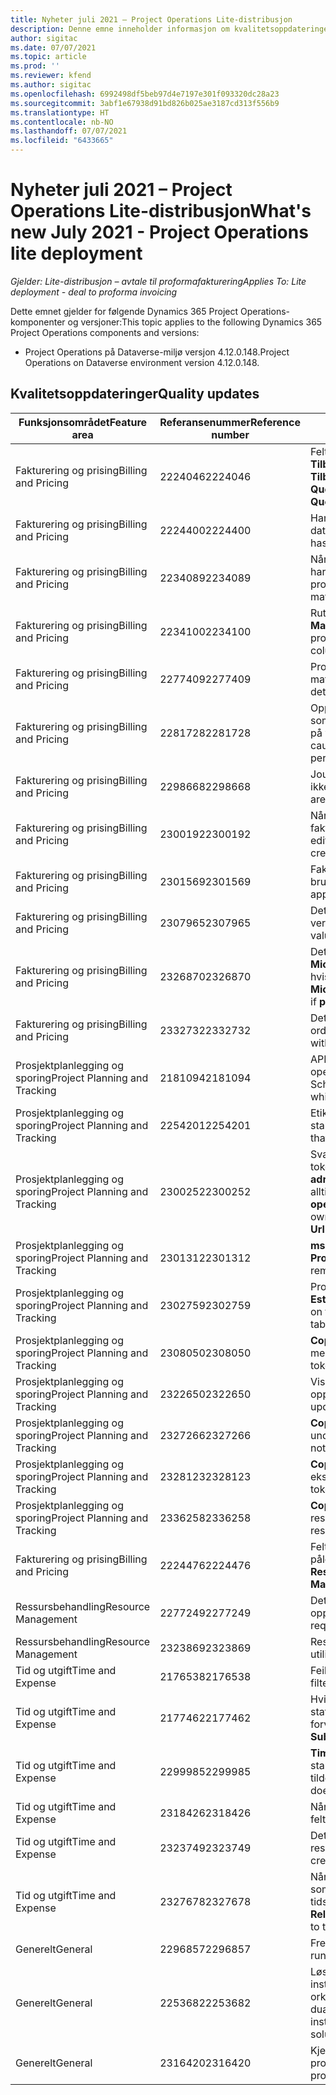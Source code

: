 ```yaml
---
title: Nyheter juli 2021 – Project Operations Lite-distribusjon
description: Denne emne inneholder informasjon om kvalitetsoppdateringene som er tilgjengelige i juli 2021-versjonen av Project Operations Lite-distribusjon.
author: sigitac
ms.date: 07/07/2021
ms.topic: article
ms.prod: ''
ms.reviewer: kfend
ms.author: sigitac
ms.openlocfilehash: 6992498df5beb97d4e7197e301f093320dc28a23
ms.sourcegitcommit: 3abf1e67938d91bd826b025ae3187cd313f556b9
ms.translationtype: HT
ms.contentlocale: nb-NO
ms.lasthandoff: 07/07/2021
ms.locfileid: "6433665"
---
```

# <a name="whats-new-july-2021---project-operations-lite-deployment"></a><span data-ttu-id="49f00-103">Nyheter juli 2021 – Project Operations Lite-distribusjon</span><span class="sxs-lookup"><span data-stu-id="49f00-103">What's new July 2021 - Project Operations lite deployment</span></span>

<span data-ttu-id="49f00-104">_Gjelder: Lite-distribusjon – avtale til proformafakturering_</span><span class="sxs-lookup"><span data-stu-id="49f00-104">_Applies To: Lite deployment - deal to proforma invoicing_</span></span>

<span data-ttu-id="49f00-105">Dette emnet gjelder for følgende Dynamics 365 Project Operations-komponenter og versjoner:</span><span class="sxs-lookup"><span data-stu-id="49f00-105">This topic applies to the following Dynamics 365 Project Operations components and versions:</span></span>

  - <span data-ttu-id="49f00-106">Project Operations på Dataverse-miljø versjon 4.12.0.148.</span><span class="sxs-lookup"><span data-stu-id="49f00-106">Project Operations on Dataverse environment version 4.12.0.148.</span></span>

## <a name="quality-updates"></a><span data-ttu-id="49f00-107">Kvalitetsoppdateringer</span><span class="sxs-lookup"><span data-stu-id="49f00-107">Quality updates</span></span>
| <span data-ttu-id="49f00-108">**Funksjonsområdet**</span><span class="sxs-lookup"><span data-stu-id="49f00-108">**Feature area**</span></span>              | <span data-ttu-id="49f00-109">**Referansenummer**</span><span class="sxs-lookup"><span data-stu-id="49f00-109">**Reference number**</span></span> | <span data-ttu-id="49f00-110">**Kvalitetsoppdatering**</span><span class="sxs-lookup"><span data-stu-id="49f00-110">**Quality update**</span></span>                                                                                                                                                                                             |
|-------------------------------|----------------------|----------------------------------------------------------------------------------------------------------------------------------------------------------------------------------------------------------------|
| <span data-ttu-id="49f00-111">Fakturering og prising</span><span class="sxs-lookup"><span data-stu-id="49f00-111">Billing and Pricing</span></span>           | <span data-ttu-id="49f00-112">2224046</span><span class="sxs-lookup"><span data-stu-id="49f00-112">2224046</span></span>              | <span data-ttu-id="49f00-113">Feltet **Transaksjonsklasse** kan redigeres i fanen **Tilbudslinjedetaljer**, men er låst hvis du arbeider på siden **Tilbudslinjedetaljer**.</span><span class="sxs-lookup"><span data-stu-id="49f00-113">The **Transaction Class** field is editable on the **Quote Line Details** tab, but is locked if you are working from the **Quote Line Details** page.</span></span>                                                                     |
| <span data-ttu-id="49f00-114">Fakturering og prising</span><span class="sxs-lookup"><span data-stu-id="49f00-114">Billing and Pricing</span></span>           | <span data-ttu-id="49f00-115">2224400</span><span class="sxs-lookup"><span data-stu-id="49f00-115">2224400</span></span>              | <span data-ttu-id="49f00-116">Handlingen **Lukk tilbud som vunnet** mislykkes når et tilbud ikke har datomilepæler.</span><span class="sxs-lookup"><span data-stu-id="49f00-116">The **Close Quote As Won** action fails when a quote has no date milestones.</span></span>                                                                                                                                    |
| <span data-ttu-id="49f00-117">Fakturering og prising</span><span class="sxs-lookup"><span data-stu-id="49f00-117">Billing and Pricing</span></span>           | <span data-ttu-id="49f00-118">2234089</span><span class="sxs-lookup"><span data-stu-id="49f00-118">2234089</span></span>              | <span data-ttu-id="49f00-119">Når du angir en produktbeskrivelse manuelt, tømmes den etter at du har angitt et antall for et materialestimat.</span><span class="sxs-lookup"><span data-stu-id="49f00-119">When you manually enter a product description, it's cleared after you enter a quantity for a material estimate.</span></span>                                                                                                                         |
| <span data-ttu-id="49f00-120">Fakturering og prising</span><span class="sxs-lookup"><span data-stu-id="49f00-120">Billing and Pricing</span></span>           | <span data-ttu-id="49f00-121">2234100</span><span class="sxs-lookup"><span data-stu-id="49f00-121">2234100</span></span>              | <span data-ttu-id="49f00-122">Rutenettet **Faktureringsoppsett for oppgave** inneholder ikke **Material**-kolonnen, og verdien er i fanen **Oppgavefakturering** for prosjektet.</span><span class="sxs-lookup"><span data-stu-id="49f00-122">The **Task Billing Setup** grid doesn't include the **Material** column and it's value on the **Task Billing** tab of the project.</span></span>                                                                                                       |
| <span data-ttu-id="49f00-123">Fakturering og prising</span><span class="sxs-lookup"><span data-stu-id="49f00-123">Billing and Pricing</span></span>           | <span data-ttu-id="49f00-124">2277409</span><span class="sxs-lookup"><span data-stu-id="49f00-124">2277409</span></span>              | <span data-ttu-id="49f00-125">Produkt-ID-en er ikke tilgjengelig på kontraktlinjedetaljene for en materialtypelinje.</span><span class="sxs-lookup"><span data-stu-id="49f00-125">The product ID isn't available on the contract line detail for a material type line.</span></span>                                                                                                                                        |
| <span data-ttu-id="49f00-126">Fakturering og prising</span><span class="sxs-lookup"><span data-stu-id="49f00-126">Billing and Pricing</span></span>           | <span data-ttu-id="49f00-127">2281728</span><span class="sxs-lookup"><span data-stu-id="49f00-127">2281728</span></span>              | <span data-ttu-id="49f00-128">Oppretting av en kontraktlinje omevaluerer unødvendig faktiske data som fører til betydelig økning i datavolumet, noe som har innvirkning på ytelsen.</span><span class="sxs-lookup"><span data-stu-id="49f00-128">Creating a contract line unnecessarily reevaluates actuals causing significant increases in data volume, which impacts performance.</span></span>                                                                                |
| <span data-ttu-id="49f00-129">Fakturering og prising</span><span class="sxs-lookup"><span data-stu-id="49f00-129">Billing and Pricing</span></span>           | <span data-ttu-id="49f00-130">2298668</span><span class="sxs-lookup"><span data-stu-id="49f00-130">2298668</span></span>              | <span data-ttu-id="49f00-131">Journallinjer som er knyttet til en tilbakekalt og slettet utgift, fjernes ikke.</span><span class="sxs-lookup"><span data-stu-id="49f00-131">Journal lines associated to a recalled and deleted expense aren't removed.</span></span>                                                                                                                                     |
| <span data-ttu-id="49f00-132">Fakturering og prising</span><span class="sxs-lookup"><span data-stu-id="49f00-132">Billing and Pricing</span></span>           | <span data-ttu-id="49f00-133">2300192</span><span class="sxs-lookup"><span data-stu-id="49f00-133">2300192</span></span>              | <span data-ttu-id="49f00-134">Når flere brukere redigerer en faktura, er det mulig å opprette en ny fakturalinjedetalj på en bekreftet faktura.</span><span class="sxs-lookup"><span data-stu-id="49f00-134">When multiple users are editing an invoice, it's possible for a new invoice line detail to be created on a confirmed invoice.</span></span>                                                                                   |
| <span data-ttu-id="49f00-135">Fakturering og prising</span><span class="sxs-lookup"><span data-stu-id="49f00-135">Billing and Pricing</span></span>           | <span data-ttu-id="49f00-136">2301569</span><span class="sxs-lookup"><span data-stu-id="49f00-136">2301569</span></span>              | <span data-ttu-id="49f00-137">Fakturaer kan ikke korrigeres hvis et beløpshonorar på \$ 0 er brukt.</span><span class="sxs-lookup"><span data-stu-id="49f00-137">Invoices can't be corrected if a \$0 amount retainer has been applied.</span></span>                                                                                                                                        |
| <span data-ttu-id="49f00-138">Fakturering og prising</span><span class="sxs-lookup"><span data-stu-id="49f00-138">Billing and Pricing</span></span>           | <span data-ttu-id="49f00-139">2307965</span><span class="sxs-lookup"><span data-stu-id="49f00-139">2307965</span></span>              | <span data-ttu-id="49f00-140">Det vises en feil hvis en kategoripris opprettes med manglende verdier.</span><span class="sxs-lookup"><span data-stu-id="49f00-140">An error occurs if a category price is created with missing values.</span></span>                                                                                                                           |
| <span data-ttu-id="49f00-141">Fakturering og prising</span><span class="sxs-lookup"><span data-stu-id="49f00-141">Billing and Pricing</span></span>           | <span data-ttu-id="49f00-142">2326870</span><span class="sxs-lookup"><span data-stu-id="49f00-142">2326870</span></span>              | <span data-ttu-id="49f00-143">Det oppstår en feil i **Microsoft.Dynamics.ProjectService.Plugins.PostInvoiceLineDelete** hvis **producttypecode** er null.</span><span class="sxs-lookup"><span data-stu-id="49f00-143">An error occurs in **Microsoft.Dynamics.ProjectService.Plugins.PostInvoiceLineDelete** if **producttypecode** is null.</span></span>                                                                            |
| <span data-ttu-id="49f00-144">Fakturering og prising</span><span class="sxs-lookup"><span data-stu-id="49f00-144">Billing and Pricing</span></span>           | <span data-ttu-id="49f00-145">2332732</span><span class="sxs-lookup"><span data-stu-id="49f00-145">2332732</span></span>              | <span data-ttu-id="49f00-146">Det vises en feil hvis en kontraktlinjemilepæl opprettes uten en ordrelinje.</span><span class="sxs-lookup"><span data-stu-id="49f00-146">An error occurs if a contract line milestone is created without an order line.</span></span>                                                                                                                |
| <span data-ttu-id="49f00-147">Prosjektplanlegging og sporing</span><span class="sxs-lookup"><span data-stu-id="49f00-147">Project Planning and Tracking</span></span> | <span data-ttu-id="49f00-148">2181094</span><span class="sxs-lookup"><span data-stu-id="49f00-148">2181094</span></span>              | <span data-ttu-id="49f00-149">API-en for prosjektplanlegging støtter nå PSS-logger og operasjonssettlogger som er lagret i 90 dager.</span><span class="sxs-lookup"><span data-stu-id="49f00-149">The Project Scheduling API now supports PSS Logs and Operation Set Logs which are stored for 90 days.</span></span>                                                                                                                  |
| <span data-ttu-id="49f00-150">Prosjektplanlegging og sporing</span><span class="sxs-lookup"><span data-stu-id="49f00-150">Project Planning and Tracking</span></span> | <span data-ttu-id="49f00-151">2254201</span><span class="sxs-lookup"><span data-stu-id="49f00-151">2254201</span></span>              | <span data-ttu-id="49f00-152">Etiketten **Tidsplanmodus** oppdateres med detaljer som beskriver standardlogikken.</span><span class="sxs-lookup"><span data-stu-id="49f00-152">The **Schedule Mode** label is updated with details that describe the defaulting logic.</span></span>                                                                                                                                      |
| <span data-ttu-id="49f00-153">Prosjektplanlegging og sporing</span><span class="sxs-lookup"><span data-stu-id="49f00-153">Project Planning and Tracking</span></span> | <span data-ttu-id="49f00-154">2300252</span><span class="sxs-lookup"><span data-stu-id="49f00-154">2300252</span></span>              | <span data-ttu-id="49f00-155">Svarhurtigbufferen **openProject** oppdateres og inkluderer tokeneieren i hurtigbuffernøkkelen, **primær URL-adresse** og **URL-adresse for segmentet** slik at **URL-adressen for forespørselen** alltid kan opprettes på nytt hvis **primær URL-adresse** endres.</span><span class="sxs-lookup"><span data-stu-id="49f00-155">The **openProject** response cache is updated and includes the token owner in the cache key, **base Url**, and **Segment Url** so that **Request Url** can always be re-created if the **base Url** changes.</span></span> |
| <span data-ttu-id="49f00-156">Prosjektplanlegging og sporing</span><span class="sxs-lookup"><span data-stu-id="49f00-156">Project Planning and Tracking</span></span> | <span data-ttu-id="49f00-157">2301312</span><span class="sxs-lookup"><span data-stu-id="49f00-157">2301312</span></span>              | <span data-ttu-id="49f00-158">**msdyn_membershipstatus** er fjernet fra visningen **Prosjektteammedlem**.</span><span class="sxs-lookup"><span data-stu-id="49f00-158">**msdyn_membershipstatus** has been removed from the **Project Team Member** view.</span></span>                                                                                                                                        |
| <span data-ttu-id="49f00-159">Prosjektplanlegging og sporing</span><span class="sxs-lookup"><span data-stu-id="49f00-159">Project Planning and Tracking</span></span> | <span data-ttu-id="49f00-160">2302759</span><span class="sxs-lookup"><span data-stu-id="49f00-160">2302759</span></span>              | <span data-ttu-id="49f00-161">Produkter hentes unødvendig i fanen **Ressurstilordninger**, **Estimater** og **Utgiftsestimater**.</span><span class="sxs-lookup"><span data-stu-id="49f00-161">Products are unnecessarily fetched on the **Resource Assignments**, **Estimates**, and **Expense Estimates** tabs.</span></span>                                                                                                        |
| <span data-ttu-id="49f00-162">Prosjektplanlegging og sporing</span><span class="sxs-lookup"><span data-stu-id="49f00-162">Project Planning and Tracking</span></span> | <span data-ttu-id="49f00-163">2308050</span><span class="sxs-lookup"><span data-stu-id="49f00-163">2308050</span></span>              | <span data-ttu-id="49f00-164">**CopyProject** mislykkes med feilen Kan ikke hente token for å snakke med ekstern tjeneste.</span><span class="sxs-lookup"><span data-stu-id="49f00-164">**CopyProject** fails with the error, “Failed to get token to talk to remote service”.</span></span>                                                                                                                           |
| <span data-ttu-id="49f00-165">Prosjektplanlegging og sporing</span><span class="sxs-lookup"><span data-stu-id="49f00-165">Project Planning and Tracking</span></span> | <span data-ttu-id="49f00-166">2322650</span><span class="sxs-lookup"><span data-stu-id="49f00-166">2322650</span></span>              | <span data-ttu-id="49f00-167">Visningen **Prosjektoppgaveliste** er oppdatert til å vise datoen for oppgaven som standard.</span><span class="sxs-lookup"><span data-stu-id="49f00-167">The **Project Task List** view has been updated to display the date of the task by default.</span></span>                                                                                                            |
| <span data-ttu-id="49f00-168">Prosjektplanlegging og sporing</span><span class="sxs-lookup"><span data-stu-id="49f00-168">Project Planning and Tracking</span></span> | <span data-ttu-id="49f00-169">2327266</span><span class="sxs-lookup"><span data-stu-id="49f00-169">2327266</span></span>              | <span data-ttu-id="49f00-170">**CopyProject** genererer feilmeldingen Finner ikke nøkkelen i ordlisten under kopiering av estimater.</span><span class="sxs-lookup"><span data-stu-id="49f00-170">**CopyProject** generates the error, "Key not found in dictionary" when copying estimates.</span></span>                                                                                                      |
| <span data-ttu-id="49f00-171">Prosjektplanlegging og sporing</span><span class="sxs-lookup"><span data-stu-id="49f00-171">Project Planning and Tracking</span></span> | <span data-ttu-id="49f00-172">2328123</span><span class="sxs-lookup"><span data-stu-id="49f00-172">2328123</span></span>              | <span data-ttu-id="49f00-173">**CopyProject** genererer feilen Kan ikke hente token for å snakke med ekstern tjeneste.</span><span class="sxs-lookup"><span data-stu-id="49f00-173">**CopyProject** generates the error, "Failed to get token to talk to remote service".</span></span>                                                                                                                          |
| <span data-ttu-id="49f00-174">Prosjektplanlegging og sporing</span><span class="sxs-lookup"><span data-stu-id="49f00-174">Project Planning and Tracking</span></span> | <span data-ttu-id="49f00-175">2336258</span><span class="sxs-lookup"><span data-stu-id="49f00-175">2336258</span></span>              | <span data-ttu-id="49f00-176">**CopyProject** kopierer feil posisjonsnavnene for ressurser.</span><span class="sxs-lookup"><span data-stu-id="49f00-176">**CopyProject** incorrectly copies the position names of resources.</span></span>                                                                                                                                                 |
| <span data-ttu-id="49f00-177">Fakturering og prising</span><span class="sxs-lookup"><span data-stu-id="49f00-177">Billing and Pricing</span></span>           | <span data-ttu-id="49f00-178">2224476</span><span class="sxs-lookup"><span data-stu-id="49f00-178">2224476</span></span>              | <span data-ttu-id="49f00-179">Feltet **Ressurs som kan reserveres** er ikke riktig standard for den påloggede brukeren på **Materialbruk**-siden.</span><span class="sxs-lookup"><span data-stu-id="49f00-179">The **Bookable Resource** field doesn't correctly default to the logged in user on the **Material Usage** page.</span></span>                                                                                                            |
| <span data-ttu-id="49f00-180">Ressursbehandling</span><span class="sxs-lookup"><span data-stu-id="49f00-180">Resource Management</span></span>           | <span data-ttu-id="49f00-181">2277249</span><span class="sxs-lookup"><span data-stu-id="49f00-181">2277249</span></span>              | <span data-ttu-id="49f00-182">Det oppstår en feil når et ikke-prosjektbasert ressurskrav oppdateres.</span><span class="sxs-lookup"><span data-stu-id="49f00-182">An error occurs when a non-project-based resource requirement is updated.</span></span>                                                                                                            |
| <span data-ttu-id="49f00-183">Ressursbehandling</span><span class="sxs-lookup"><span data-stu-id="49f00-183">Resource Management</span></span>           | <span data-ttu-id="49f00-184">2323869</span><span class="sxs-lookup"><span data-stu-id="49f00-184">2323869</span></span>              | <span data-ttu-id="49f00-185">Ressursutnyttelse gjenkjenner ikke filtrerte ressurser riktig.</span><span class="sxs-lookup"><span data-stu-id="49f00-185">Resource utilization doesn't correctly recognize filtered resources.</span></span>                                                                                                                                             |
| <span data-ttu-id="49f00-186">Tid og utgift</span><span class="sxs-lookup"><span data-stu-id="49f00-186">Time and Expense</span></span>              | <span data-ttu-id="49f00-187">2176538</span><span class="sxs-lookup"><span data-stu-id="49f00-187">2176538</span></span>              | <span data-ttu-id="49f00-188">Feil filteroperatorer brukes på **Tidsoppføring**-kontrollen.</span><span class="sxs-lookup"><span data-stu-id="49f00-188">Incorrect filter operators are applied to the **Time Entry** control.</span></span>                                                                                                                                                   |
| <span data-ttu-id="49f00-189">Tid og utgift</span><span class="sxs-lookup"><span data-stu-id="49f00-189">Time and Expense</span></span>              | <span data-ttu-id="49f00-190">2177462</span><span class="sxs-lookup"><span data-stu-id="49f00-190">2177462</span></span>              | <span data-ttu-id="49f00-191">Hvis du sletter en tidsoppføring i rutenettet, oppdateres ikke statusen for **Send**, **Tilbakekall**, **Slett** og **Rediger oppføring** som forventet.</span><span class="sxs-lookup"><span data-stu-id="49f00-191">Deleting a time entry in the grid doesn't update the **Submit**, **Recall**, **Delete**, and **Edit Entry** button status as expected.</span></span>                                                                                        |
| <span data-ttu-id="49f00-192">Tid og utgift</span><span class="sxs-lookup"><span data-stu-id="49f00-192">Time and Expense</span></span>              | <span data-ttu-id="49f00-193">2299985</span><span class="sxs-lookup"><span data-stu-id="49f00-193">2299985</span></span>              | <span data-ttu-id="49f00-194">**TimeEntriesImportFromResourceAssignment** vedlikeholder ikke start-/sluttiden fra tildelingsprofilene.</span><span class="sxs-lookup"><span data-stu-id="49f00-194">**TimeEntriesImportFromResourceAssignment** doesn't maintain the start/end time from the assignment contours.</span></span>                                                                                                  |
| <span data-ttu-id="49f00-195">Tid og utgift</span><span class="sxs-lookup"><span data-stu-id="49f00-195">Time and Expense</span></span>              | <span data-ttu-id="49f00-196">2318426</span><span class="sxs-lookup"><span data-stu-id="49f00-196">2318426</span></span>              | <span data-ttu-id="49f00-197">Når en tidsoppføring er sendt, kan du likevel redigere låste felter.</span><span class="sxs-lookup"><span data-stu-id="49f00-197">After a time entry is submitted, locked fields can still be edited.</span></span>                                                                                                                                   |
| <span data-ttu-id="49f00-198">Tid og utgift</span><span class="sxs-lookup"><span data-stu-id="49f00-198">Time and Expense</span></span>              | <span data-ttu-id="49f00-199">2323749</span><span class="sxs-lookup"><span data-stu-id="49f00-199">2323749</span></span>              | <span data-ttu-id="49f00-200">Det oppstår en feil når en utgift opprettes fra fanen **Relatert** for en ressurs som kan reserveres.</span><span class="sxs-lookup"><span data-stu-id="49f00-200">An error occurs when an expense is created from the **Related** tab of a bookable resource.</span></span>                                                                                                      |
| <span data-ttu-id="49f00-201">Tid og utgift</span><span class="sxs-lookup"><span data-stu-id="49f00-201">Time and Expense</span></span>              | <span data-ttu-id="49f00-202">2327678</span><span class="sxs-lookup"><span data-stu-id="49f00-202">2327678</span></span>              | <span data-ttu-id="49f00-203">Når du oppretter en tidsoppføring fra fanen **Relatert** for en ressurs som kan reserveres, sendes ikke den overordnede ressursen til tidsoppføringskontrollen.</span><span class="sxs-lookup"><span data-stu-id="49f00-203">When you create a time entry from the **Related** tab of a bookable resource, the parent resource isn't passed to the time entry control.</span></span>                                                                            |
| <span data-ttu-id="49f00-204">Generelt</span><span class="sxs-lookup"><span data-stu-id="49f00-204">General</span></span>                       | <span data-ttu-id="49f00-205">2296857</span><span class="sxs-lookup"><span data-stu-id="49f00-205">2296857</span></span>              | <span data-ttu-id="49f00-206">Fremdriftssporing for langvarige jobber.</span><span class="sxs-lookup"><span data-stu-id="49f00-206">Progress tracking for long running jobs.</span></span>                                                                                                                                                                        |
| <span data-ttu-id="49f00-207">Generelt</span><span class="sxs-lookup"><span data-stu-id="49f00-207">General</span></span>                       | <span data-ttu-id="49f00-208">2253682</span><span class="sxs-lookup"><span data-stu-id="49f00-208">2253682</span></span>              | <span data-ttu-id="49f00-209">Løsningen for dobbel skriving i Project Operations bør ikke installeres når kjernen for dobbel skriving er installert i et miljø uten orkestreringsløsningen med dobbel skriving.</span><span class="sxs-lookup"><span data-stu-id="49f00-209">The Project Operations dual-write solution shouldn't be installed when dual-write core is installed in an environment without the dual-write orchestration solution.</span></span>                                                |
| <span data-ttu-id="49f00-210">Generelt</span><span class="sxs-lookup"><span data-stu-id="49f00-210">General</span></span>                       | <span data-ttu-id="49f00-211">2316420</span><span class="sxs-lookup"><span data-stu-id="49f00-211">2316420</span></span>              | <span data-ttu-id="49f00-212">Kjerneklargjøring av prosjekttjeneste mislykkes hvis programbrukerens forretningsenhet endres.</span><span class="sxs-lookup"><span data-stu-id="49f00-212">Project service core provisioning fails if the application user’s business unit is changed.</span></span>                                                                                                                     |
